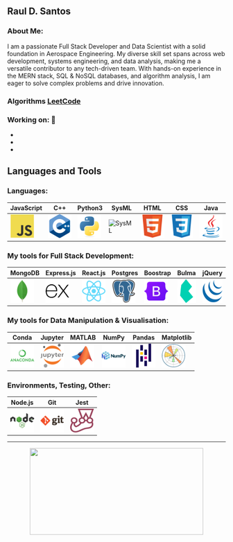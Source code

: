## Raul D. Santos

### About Me:
I am a passionate Full Stack Developer and Data Scientist with a solid foundation in Aerospace Engineering. My diverse skill set spans across web development, systems engineering, and data analysis, making me a versatile contributor to any tech-driven team. With hands-on experience in the MERN stack, SQL & NoSQL databases, and algorithm analysis, I am eager to solve complex problems and drive innovation.

### Algorithms [LeetCode](https://leetcode.com/u/rdsflomo03/)

### Working on: 🚀
-
-
- 

## Languages and Tools 
<div>

### Languages:
| JavaScript |  C++ | Python3 | SysML | HTML | CSS | Java |
|----------|----------|----------|----------|----------|----------|----------|
|<img src="https://github.com/devicons/devicon/blob/master/icons/javascript/javascript-original.svg" title="JavaScript" alt="JavaScript" width="55" height="55"/>|<img src="https://github.com/devicons/devicon/blob/master/icons/cplusplus/cplusplus-original.svg" title="C" alt="C" width="55" height="55"/>|<img src="https://github.com/devicons/devicon/blob/master/icons/python/python-original.svg" title="Python" alt="Python" width="55" height="55"/>|<img src="https://pivotpt.com/.res/images/log/l/SysML-115x90.png" title="SysML" alt="SysML" width="55" height="55"/>|<img src="https://github.com/devicons/devicon/blob/master/icons/html5/html5-original.svg" title="HTML" alt="HTML" width="55" height="55"/>|<img src="https://github.com/devicons/devicon/blob/master/icons/css3/css3-original.svg" title="CSS" alt="CSS" width="55" height="55"/>|<img src="https://github.com/devicons/devicon/blob/master/icons/java/java-original.svg" title="Java" alt="Java" width="55" height="55"/>|

### My tools for Full Stack Development:
| MongoDB | Express.js | React.js | Postgres | Boostrap | Bulma | jQuery |
|----------|----------|----------|----------|----------|----------|----------|
|<img src="https://github.com/devicons/devicon/blob/master/icons/mongodb/mongodb-original.svg" title="Postgres" alt="Postgres" width="55" height="55"/>|<img src="https://github.com/devicons/devicon/blob/master/icons/express/express-original.svg" title="Postgres" alt="Postgres" width="55" height="55"/>|<img src="https://github.com/devicons/devicon/blob/master/icons/react/react-original.svg" title="Postgres" alt="Postgres" width="55" height="55"/>|<img src="https://github.com/devicons/devicon/blob/master/icons/postgresql/postgresql-original.svg" title="Postgres" alt="Postgres" width="55" height="55"/>|<img src="https://github.com/devicons/devicon/blob/master/icons/bootstrap/bootstrap-original.svg" title="Postgres" alt="Postgres" width="55" height="55"/>|<img src="https://github.com/devicons/devicon/blob/master/icons/bulma/bulma-plain.svg" title="Postgres" alt="Postgres" width="55" height="55"/>|<img src="https://github.com/devicons/devicon/blob/master/icons/jquery/jquery-original.svg" title="jQuery" alt="jQuery" width="55" height="55"/>|

### My tools for Data Manipulation & Visualisation:
| Conda | Jupyter | MATLAB | NumPy | Pandas | Matplotlib |
|----------|----------|----------|----------|----------|----------|
|<img src="https://github.com/devicons/devicon/blob/master/icons/anaconda/anaconda-original-wordmark.svg" title="Anaconda" alt="Conda" width="55" height="55"/>|<img src="https://github.com/devicons/devicon/blob/master/icons/jupyter/jupyter-original-wordmark.svg" title="Jupiter" alt="Jupiter" width="55" height="55"/>|<img src="https://github.com/devicons/devicon/blob/master/icons/matlab/matlab-original.svg" title="MATLAB" alt="MATLAB" width="55" height="55"/>|<img src="https://github.com/devicons/devicon/blob/master/icons/numpy/numpy-original-wordmark.svg" title="Numpy" alt="Numpy" width="55" height="55"/>|<img src="https://github.com/devicons/devicon/blob/master/icons/pandas/pandas-original.svg" title="Pandas" alt="Pandas" width="55" height="55"/>|<img src="https://github.com/devicons/devicon/blob/master/icons/matplotlib/matplotlib-original.svg" title="plotly" alt="pltly" width="55" height="55"/>|
 
### Environments, Testing, Other:
| Node.js | Git | Jest |
|----------|----------|----------|
|<img src="https://github.com/devicons/devicon/blob/master/icons/nodejs/nodejs-original-wordmark.svg" title="nodejs" alt="NodeJS" width="55" height="55"/>|<img src="https://github.com/devicons/devicon/blob/master/icons/git/git-original-wordmark.svg" title="Git" alt="Git" width="55" height="55"/>|<img src="https://github.com/devicons/devicon/blob/master/icons/jest/jest-plain.svg" title="Git" alt="Git" width="55" height="55"/>|

---
<p align="center">
  <img width="400" height="200" src="https://github-readme-stats.vercel.app/api/top-langs/?username=raulds-fmtx&size_weight=0.0005&count_weight=0.3&layout=compact&theme=vision-friendly-dark">
</p>

<div id="header" align="center">
  <img src="https://komarev.com/ghpvc/?username=raulds-fmtx&style=for-the-badge&color=orange" alt=""/>
</div>
